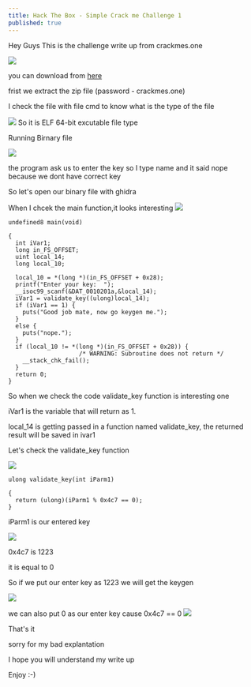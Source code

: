 ```yaml
---
title: Hack The Box - Simple Crack me Challenge 1
published: true
---
```


Hey Guys This is the challenge write up from crackmes.one

![](https://raw.githubusercontent.com/Cnw311/hack-the-box/gh-pages/assets/cracmes/keyg3nme/challenge.png)

you can download from [here](https://crackmes.one/static/crackme/5da31ebc33c5d46f00e2c661.zip)

frist we extract the zip file (password - crackmes.one)

I check the file with file cmd to know what is the type of the file

![](https://raw.githubusercontent.com/Cnw311/hack-the-box/gh-pages/assets/cracmes/keyg3nme/file.jpg)
So it is ELF 64-bit excutable file type 

Running Birnary file

![](https://raw.githubusercontent.com/Cnw311/hack-the-box/gh-pages/assets/cracmes/keyg3nme/running-binary-file.jpg)

the program ask us to enter the key so I type name and it said nope because we dont have correct key 

So let's open our binary file with ghidra 

When I chcek the main function,it looks interesting 
![](https://raw.githubusercontent.com/Cnw311/hack-the-box/gh-pages/assets/cracmes/keyg3nme/ghidra.png)

```
undefined8 main(void)

{
  int iVar1;
  long in_FS_OFFSET;
  uint local_14;
  long local_10;
  
  local_10 = *(long *)(in_FS_OFFSET + 0x28);
  printf("Enter your key:  ");
  __isoc99_scanf(&DAT_0010201a,&local_14);
  iVar1 = validate_key((ulong)local_14);
  if (iVar1 == 1) {
    puts("Good job mate, now go keygen me.");
  }
  else {
    puts("nope.");
  }
  if (local_10 != *(long *)(in_FS_OFFSET + 0x28)) {
                    /* WARNING: Subroutine does not return */
    __stack_chk_fail();
  }
  return 0;
}
```
So when we check the code validate_key function is interesting one 

iVar1 is the variable that will return as 1.

local_14 is getting passed in a function named validate_key, the returned result will be saved in ivar1


Let's check the validate_key function 

![](https://raw.githubusercontent.com/Cnw311/hack-the-box/gh-pages/assets/cracmes/keyg3nme/validate-key.png)

```
ulong validate_key(int iParm1)

{
  return (ulong)(iParm1 % 0x4c7 == 0);
}
```

iParm1 is our entered key 

![](https://raw.githubusercontent.com/Cnw311/hack-the-box/gh-pages/assets/cracmes/keyg3nme/0x4c17.jpg)

0x4c7 is 1223

it is equal to 0 

So if we put our enter key as 1223 we will get the keygen 

![](https://raw.githubusercontent.com/Cnw311/hack-the-box/gh-pages/assets/cracmes/keyg3nme/final1.jpg)

we can also put 0 as our enter key cause 0x4c7 == 0
![](https://raw.githubusercontent.com/Cnw311/hack-the-box/gh-pages/assets/cracmes/keyg3nme/final2.jpg)

That's it 

sorry for my bad explantation

I hope you will understand my write up

Enjoy :-)
